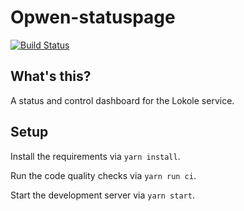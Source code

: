 # Opwen-statuspage

[![Build Status](https://travis-ci.org/ascoderu/opwen-statuspage.svg?branch=master)](https://travis-ci.org/ascoderu/opwen-statuspage)

## What's this?

A status and control dashboard for the Lokole service.

## Setup

Install the requirements via `yarn install`.

Run the code quality checks via `yarn run ci`.

Start the development server via `yarn start`.

